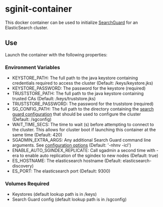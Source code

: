 # sginit-container

This docker container can be used to initialize [SearchGuard](https://github.com/floragunncom/search-guard) for an ElasticSearch cluster.

## Use
Launch the container with the following properties:
### Environment Variables
* KEYSTORE_PATH: The full path to the java keystore containing credentials required to access the cluster (Default: /keys/keystore.jks)
* KEYSTORE_PASSWORD: The password for the keystore (required)
* TRUSTSTORE_PATH: The full path to the java keystore containing trusted CAs (Default: /keys/truststore.jks)
* TRUSTSTORE_PASSWORD: The password for the truststore (required)
* SG_CONFIG_PATH: The full path to the directory containing the [search guard configuration](http://floragunncom.github.io/search-guard-docs/configuration.html) that should be used to configure the cluster (Default: /sgconfig)
* WAIT_TIME_SECS: The time to wait (s) before attempting to connect to the cluster. This allows for cluster boot if launching this container at the same time (Default: 420)
* SGADMIN_EXTRA_ARGS: Any additional Search Guard command line arguments. See [configuration options](http://floragunncom.github.io/search-guard-docs/sgadmin.html) (Default: '-nhnv -icl')
* ENABLE_AUTO_SGINDEX_REPLICATE: Call sgadmin a second time with -era to enable auto replication of the sgindex to new nodes (Default: true)
* ES_HOSTNAME: The elasticsearch hostname (Default: elasticsearch-discovery)
* ES_PORT: The elasticsearch port (Default: 9300)
### Volumes Required
* Keystores (default lookup path is in /keys)
* Search Guard config (default lookup path is in /sgconfig)
